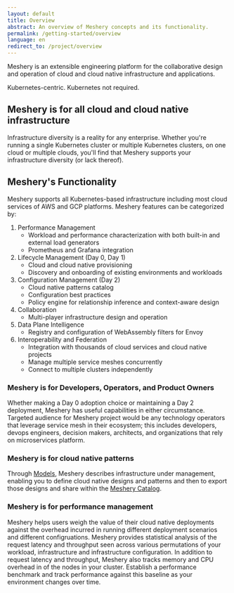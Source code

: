```yaml
---
layout: default
title: Overview
abstract: An overview of Meshery concepts and its functionality.
permalink: /getting-started/overview
language: en
redirect_to: /project/overview
---
```

Meshery is an extensible engineering platform for the collaborative design and operation of cloud and cloud native infrastructure and applications.

Kubernetes-centric. Kubernetes not required.

## Meshery is for all cloud and cloud native infrastructure

Infrastructure diversity is a reality for any enterprise. Whether you're running a single Kubernetes cluster or multiple Kubernetes clusters, on one cloud or multiple clouds, you'll find that Meshery supports your infrastructure diversity (or lack thereof).

## Meshery's Functionality

Meshery supports all Kubernetes-based infrastructure including most cloud services of AWS and GCP platforms. Meshery features can be categorized by:

1. Performance Management
   - Workload and performance characterization with both built-in and external load generators
   - Prometheus and Grafana integration
1. Lifecycle Management (Day 0, Day 1)
   - Cloud and cloud native provisioning
   - Discovery and onboarding of existing environments and workloads
1. Configuration Management (Day 2)
   - Cloud native patterns catalog
   - Configuration best practices
   - Policy engine for relationship inference and context-aware design
1. Collaboration
   - Multi-player infrastructure design and operation
1. Data Plane Intelligence
   - Registry and configuration of WebAssembly filters for Envoy
1. Interoperability and Federation
   - Integration with thousands of cloud services and cloud native projects
   - Manage multiple service meshes concurrently
   - Connect to multiple clusters independently

### Meshery is for Developers, Operators, and Product Owners

Whether making a Day 0 adoption choice or maintaining a Day 2 deployment, Meshery has useful capabilities in either circumstance. Targeted audience for Meshery project would be any technology operators that leverage service mesh in their ecosystem; this includes developers, devops engineers, decision makers, architects, and organizations that rely on microservices platform.

### Meshery is for cloud native patterns

Through [Models]({{site.baseurl}}/concepts/logical/models), Meshery describes infrastructure under management, enabling you to define cloud native designs and patterns and then to export those designs and share within the <a href="https://meshery.io/catalog" target="_self_">Meshery Catalog</a>.

### Meshery is for performance management

Meshery helps users weigh the value of their cloud native deployments against the overhead incurred in running different deployment scenarios and different configruations. Meshery provides statistical analysis of the request latency and throughput seen across various permutations of your workload, infrastructure and infrastructure configuration. In addition to request latency and throughput, Meshery also tracks memory and CPU overhead in of the nodes in your cluster. Establish a performance benchmark and track performance against this baseline as your environment changes over time.


